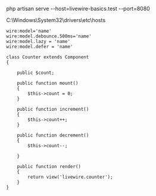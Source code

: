  php artisan serve --host=livewire-basics.test --port=8080

 C:\Windows\System32\drivers\etc\hosts



```
wire:model='name'
wire:model.debounce.500ms='name'
wire:model.lazy = 'name'
wire:model.defer = 'name'
```

```
class Counter extends Component
{

    public $count;

    public function mount()
    {
        $this->count = 0;
    }

    public function increment()
    {
        $this->count++;
    }

    public function decrement()
    {
        $this->count--;

    }

    public function render()
    {
        return view('livewire.counter');
    }
}
```
